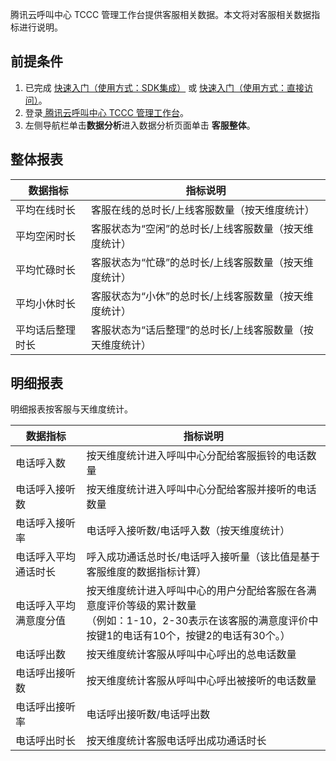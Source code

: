 腾讯云呼叫中心 TCCC 管理工作台提供客服相关数据。本文将对客服相关数据指标进行说明。


## 前提条件
1. 已完成 [快速入门（使用方式：SDK集成）](xxxx) 或 [快速入门（使用方式：直接访问）](xxxx)。
2. 登录[ 腾讯云呼叫中心 TCCC 管理工作台](https://console.cloud.tencent.com/ccc)。
3. 左侧导航栏单击**数据分析**进入数据分析页面单击 **客服整体**。

## 整体报表
| 数据指标     | 指标说明                           |
| -------- | ------------------------------ |
| 平均在线时长   | 客服在线的总时长/上线客服数量（按天维度统计）        |
| 平均空闲时长   | 客服状态为“空闲”的总时长/上线客服数量（按天维度统计）   |
| 平均忙碌时长   | 客服状态为“忙碌”的总时长/上线客服数量（按天维度统计）   |
| 平均小休时长   | 客服状态为“小休”的总时长/上线客服数量（按天维度统计）   |
| 平均话后整理时长 | 客服状态为“话后整理”的总时长/上线客服数量（按天维度统计） |

## 明细报表
明细报表按客服与天维度统计。

| 数据指标        | 指标说明                                                                               |
| ----------- | ---------------------------------------------------------------------------------- |
| 电话呼入数       | 按天维度统计进入呼叫中心分配给客服振铃的电话数量                                                           |
| 电话呼入接听数     | 按天维度统计进入呼叫中心分配给客服并接听的电话数量                                                          |
| 电话呼入接听率     | 电话呼入接听数/电话呼入数（按天维度统计）                                                              |
| 电话呼入平均通话时长  | 呼入成功通话总时长/电话呼入接听量（该比值是基于客服维度的数据指标计算）                                               |
| 电话呼入平均满意度分值 | 按天维度统计进入呼叫中心的用户分配给客服在各满意度评价等级的累计数量<br>（例如：1-10，2-30表示在该客服的满意度评价中按键1的电话有10个，按键2的电话有30个。） |
| 电话呼出数       | 按天维度统计客服从呼叫中心呼出的总电话数量                                                              |
| 电话呼出接听数     | 按天维度统计客服从呼叫中心呼出被接听的电话数量                                                            |
| 电话呼出接听率     | 电话呼出接听数/电话呼出数                                                                      |
| 电话呼出时长      | 按天维度统计客服电话呼出成功通话时长                                                                 |

